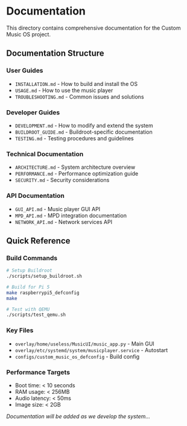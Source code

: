 # Documentation

This directory contains comprehensive documentation for the Custom Music OS project.

## Documentation Structure

### User Guides
- `INSTALLATION.md` - How to build and install the OS
- `USAGE.md` - How to use the music player
- `TROUBLESHOOTING.md` - Common issues and solutions

### Developer Guides
- `DEVELOPMENT.md` - How to modify and extend the system
- `BUILDROOT_GUIDE.md` - Buildroot-specific documentation
- `TESTING.md` - Testing procedures and guidelines

### Technical Documentation
- `ARCHITECTURE.md` - System architecture overview
- `PERFORMANCE.md` - Performance optimization guide
- `SECURITY.md` - Security considerations

### API Documentation
- `GUI_API.md` - Music player GUI API
- `MPD_API.md` - MPD integration documentation
- `NETWORK_API.md` - Network services API

## Quick Reference

### Build Commands
```bash
# Setup Buildroot
./scripts/setup_buildroot.sh

# Build for Pi 5
make raspberrypi5_defconfig
make

# Test with QEMU
./scripts/test_qemu.sh
```

### Key Files
- `overlay/home/useless/MusicUI/music_app.py` - Main GUI
- `overlay/etc/systemd/system/musicplayer.service` - Autostart
- `configs/custom_music_os_defconfig` - Build config

### Performance Targets
- Boot time: < 10 seconds
- RAM usage: < 256MB
- Audio latency: < 50ms
- Image size: < 2GB

*Documentation will be added as we develop the system...* 